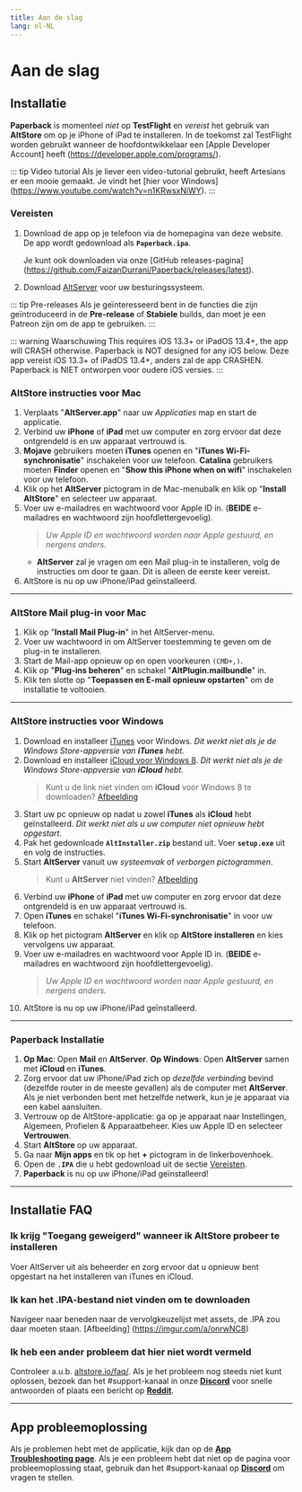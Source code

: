 ```yaml
---
title: Aan de slag
lang: nl-NL
---
```


# Aan de slag

## Installatie
**Paperback** is momenteel _niet_ op **TestFlight** en _vereist_ het gebruik van **AltStore** om op je iPhone of iPad te installeren. In de toekomst zal TestFlight worden gebruikt wanneer de hoofdontwikkelaar een [Apple Developer Account] heeft (https://developer.apple.com/programs/).

::: tip Video tutorial
 Als je liever een video-tutorial gebruikt, heeft Artesians er een mooie gemaakt. Je vindt het [hier voor Windows] (https://www.youtube.com/watch?v=n1KRwsxNiWY).
:::

### Vereisten
1. Download de app op je telefoon via de homepagina van deze website. De app wordt gedownload als **`Paperback.ipa`**.
	
	Je kunt ook downloaden via onze [GitHub releases-pagina] (https://github.com/FaizanDurrani/Paperback/releases/latest).
1. Download [AltServer](https://altstore.io/) voor uw besturingssysteem.

::: tip Pre-releases
 Als je geïnteresseerd bent in de functies die zijn geïntroduceerd in de **Pre-release** of **Stabiele** builds, dan moet je een Patreon zijn om de app te gebruiken.
:::

::: warning Waarschuwing
This requires iOS 13.3+ or iPadOS 13.4+, the app will CRASH otherwise. Paperback is NOT designed for any iOS below.
Deze app vereist iOS 13.3+ of iPadOS 13.4+, anders zal de app CRASHEN. Paperback is NIET ontworpen voor oudere iOS versies.
:::

### AltStore instructies voor Mac
1. Verplaats "**AltServer.app**" naar uw *Applicaties* map en start de applicatie.
1. Verbind uw **iPhone** of **iPad** met uw computer en zorg ervoor dat deze ontgrendeld is en uw apparaat vertrouwd is.
1. **Mojave** gebruikers moeten **iTunes** openen en "**iTunes Wi-Fi-synchronisatie**" inschakelen voor uw telefoon.
   **Catalina** gebruikers moeten **Finder** openen en "**Show this iPhone when on wifi**" inschakelen voor uw telefoon.
1. Klik op het **AltServer** pictogram in de Mac-menubalk en klik op "**Install AltStore**" en selecteer uw apparaat.
1. Voer uw e-mailadres en wachtwoord voor Apple ID in. (**BEIDE** e-mailadres en wachtwoord zijn hoofdlettergevoelig).
	> *Uw Apple ID en wachtwoord worden naar Apple gestuurd, en nergens anders.*
	- **AltServer** zal je vragen om een Mail plug-in te installeren, volg de instructies om door te gaan. Dit is alleen de eerste keer vereist.
2. AltStore is nu op uw iPhone/iPad geïnstalleerd.
 
---
 
### AltStore Mail plug-in voor Mac
1. Klik op "**Install Mail Plug-in**" in het AltServer-menu.
1. Voer uw wachtwoord in om AltServer toestemming te geven om de plug-in te installeren.
1. Start de Mail-app opnieuw op en open voorkeuren `(CMD+,)`.
1. Klik op "**Plug-ins beheren**" en schakel "**AltPlugin.mailbundle**" in.
1. Klik ten slotte op "**Toepassen en E-mail opnieuw opstarten**" om de installatie te voltooien.
 
---
 
### AltStore instructies voor Windows
1. Download en installeer [iTunes](https://www.apple.com/itunes/download/win64) voor Windows.
   _Dit werkt niet als je de Windows Store-appversie van **iTunes** hebt._
1. Download en installeer [iCloud voor Windows 8](https://support.apple.com/en-us/HT204283).
   _Dit werkt niet als je de Windows Store-appversie van **iCloud** hebt._
	> Kunt u de link niet vinden om **iCloud** voor Windows 8 te downloaden? [Afbeelding](https://imgur.com/a/P1ef4Wd)
1. Start uw pc opnieuw op nadat u zowel **iTunes** als **iCloud** hebt geïnstalleerd.
   _Dit werkt niet als u uw computer niet opnieuw hebt opgestart._
1. Pak het gedownloade **`AltInstaller.zip`** bestand uit. Voer **`setup.exe`** uit en volg de instructies.
1. Start **AltServer** vanuit uw *systeemvak* of *verborgen pictogrammen*.
	> Kunt u **AltServer** niet vinden? [Afbeelding](https://imgur.com/a/rSagfh2)
1. Verbind uw **iPhone** of **iPad** met uw computer en zorg ervoor dat deze ontgrendeld is en uw apparaat vertrouwd is.
1. Open **iTunes** en schakel "**iTunes Wi-Fi-synchronisatie**" in voor uw telefoon.
1. Klik op het pictogram **AltServer** en klik op **AltStore installeren** en kies vervolgens uw apparaat.
1. Voer uw e-mailadres en wachtwoord voor Apple ID in. (**BEIDE** e-mailadres en wachtwoord zijn hoofdlettergevoelig).
	> *Uw Apple ID en wachtwoord worden naar Apple gestuurd, en nergens anders.*
1. AltStore is nu op uw iPhone/iPad geïnstalleerd.
 
---
 
### Paperback Installatie
1. **Op Mac**: Open **Mail** en **AltServer**.
	**Op Windows**: Open **AltServer** samen met **iCloud** en **iTunes**.
1. Zorg ervoor dat uw iPhone/iPad zich op _dezelfde verbinding_ bevind (dezelfde router in de meeste gevallen) als de computer met **AltServer**. Als je niet verbonden bent met hetzelfde netwerk, kun je je apparaat via een kabel aansluiten.
1. Vertrouw op de AltStore-applicatie: ga op je apparaat naar Instellingen, Algemeen, Profielen & Apparaatbeheer. Kies uw Apple ID en selecteer **Vertrouwen**.
1. Start **AltStore** op uw apparaat.
1. Ga naar **Mijn apps** en tik op het **+** pictogram in de linkerbovenhoek.
1. Open de **`.IPA`** die u hebt gedownload uit de sectie [Vereisten](/nl/help/guides/getting-started/#vereisten).
1. **Paperback** is nu op uw iPhone/iPad geïnstalleerd!
 
---
 
## Installatie FAQ
### Ik krijg "Toegang geweigerd" wanneer ik AltStore probeer te installeren
Voer AltServer uit als beheerder en zorg ervoor dat u opnieuw bent opgestart na het installeren van iTunes en iCloud.
 
### Ik kan het .IPA-bestand niet vinden om te downloaden
Navigeer naar beneden naar de vervolgkeuzelijst met assets, de .IPA zou daar moeten staan. [Afbeelding] (https://imgur.com/a/onrwNC8)
 
### Ik heb een ander probleem dat hier niet wordt vermeld
Controleer a.u.b. [altstore.io/faq/](https://altstore.io/faq/). Als je het probleem nog steeds niet kunt oplossen, bezoek dan het #support-kanaal in onze **[Discord](https://discord.gg/Ny83JV3)** voor snelle antwoorden of plaats een bericht op **[Reddit](https://www.reddit.com/r/Paperback/)**.
 
---
 
## App probleemoplossing
Als je problemen hebt met de applicatie, kijk dan op de **[App Troubleshooting page](https://www.reddit.com/r/Paperback/wiki/troubleshooting)**. Als je een probleem hebt dat niet op de pagina voor probleemoplossing staat, gebruik dan het #support-kanaal op **[Discord](https://discord.gg/Ny83JV3)** om vragen te stellen.